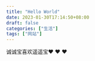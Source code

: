 ```yaml
---
title: "Hello World"
date: 2023-01-30T17:14:50+08:00
draft: false
categories: ["生活"]
tags: ["网站"]
---
```


诚诚宝喜欢遥遥宝❤️ ❤️ ❤️ 
